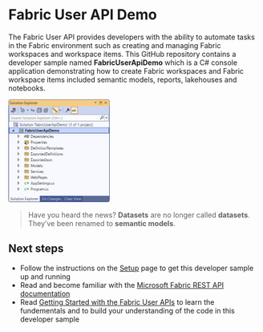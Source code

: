 # Fabric User API Demo

The Fabric User API provides developers with the ability to automate
tasks in the Fabric environment such as creating and managing Fabric
workspaces and workspace items. This GitHub repository contains a
developer sample named **FabricUserApiDemo** which is a C# console
application demonstrating how to create Fabric workspaces and Fabric
workspace items included semantic models, reports, lakehouses and
notebooks.

<img src="./images/ReadMe/media/image1.png" style="width:40%" />

> Have you heard the news? **Datasets** are no longer called **datasets**. They’ve been
renamed to **semantic models**.

## Next steps
 - Follow the instructions on the [Setup](https://github.com/PowerBiDevCamp/FabricUserApiDemo/blob/main/Setup.md) page to get this developer sample up and running
 - Read and become familiar with the [Microsoft Fabric REST API documentation](https://learn.microsoft.com/rest/api/fabric/articles/)
 - Read [Getting Started with the Fabric User
APIs](https://github.com/PowerBiDevCamp/FabricUserApiDemo/blob/main/Getting%20Started.md) to learn the fundementals and to build your understanding of the code in this developer sample


